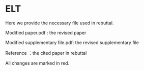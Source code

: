 # ELT
Here we provide the necessary file used in rebuttal.

Modified paper.pdf  :  the revised paper

Modified supplementary file.pdf: the revised supplementary file

Reference ：the cited paper in rebuttal

All changes are marked in red.
